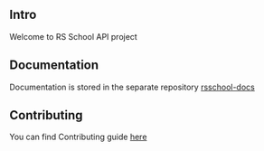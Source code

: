 ## Intro

Welcome to RS School API project

## Documentation
Documentation is stored in the separate repository [rsschool-docs](https://github.com/rolling-scopes/rsschool-docs)

## Contributing
You can find Contributing guide [here](https://github.com/rolling-scopes/rsschool-api/blob/master/CONTRIBUTING.md)

